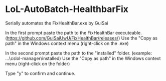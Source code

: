 # LoL-AutoBatch-HealthbarFix
Serially automates the FixHealthBar.exe by GuiSai

In the first prompt paste the path to the FixHealthBar executeable. (https://github.com/GuiSaiUwU/FixHealthBar/releases/)
Use the "Copy as path" in the Windows context menu (right-click on the .exe)

In the second prompt paste the path to the "installed" folder. (example: ...\cslol-manager\installed)
Use the "Copy as path" in the Windows context menu (right-click on the folder)

Type "y" to confirm and continue.
